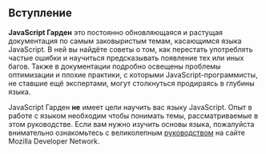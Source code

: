 ## Вступление

**JavaScript Гарден** это постоянно обновляющаяся и растущая документация по самым заковыристым темам, касающимся языка JavaScript. В ней вы найдёте советы о том, как перестать употреблять частые ошибки и научиться предсказывать появление тех или иных багов. Также в документации подробно освещены проблемы оптимизации и плохие практики, с которыми JavaScript-программисты, не ставшие ещё экспертами, могут столкнуться продираясь в глубины языка.

JavaScript Гарден **не** имеет цели научить вас языку JavaScript. Опыт в работе с языком необходим чтобы понимать темы, рассматриваемые в этом руководстве. Если вам нужно изучить основы языка, пожалуйста внимательно ознакомьтесь с великолепным [руководством][1] на сайте Mozilla Developer Network.

[1]: https://developer.mozilla.org/en/JavaScript/Guide

